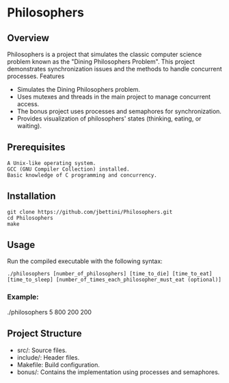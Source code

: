 # Philosophers

## Overview
Philosophers is a project that simulates the classic computer science problem known as the "Dining Philosophers Problem". This project demonstrates synchronization issues and the methods to handle concurrent processes.
Features

-   Simulates the Dining Philosophers problem.
-   Uses mutexes and threads in the main project to manage concurrent access.
-   The bonus project uses processes and semaphores for synchronization.
-   Provides visualization of philosophers' states (thinking, eating, or waiting).

## Prerequisites

    A Unix-like operating system.
    GCC (GNU Compiler Collection) installed.
    Basic knowledge of C programming and concurrency.

## Installation
```
git clone https://github.com/jbettini/Philosophers.git
cd Philosophers
make
```


## Usage

Run the compiled executable with the following syntax:
```
./philosophers [number_of_philosophers] [time_to_die] [time_to_eat] [time_to_sleep] [number_of_times_each_philosopher_must_eat (optional)]
```

### Example:
./philosophers 5 800 200 200

## Project Structure

-   src/: Source files.
-   include/: Header files.
-   Makefile: Build configuration.
-   bonus/: Contains the implementation using processes and semaphores.